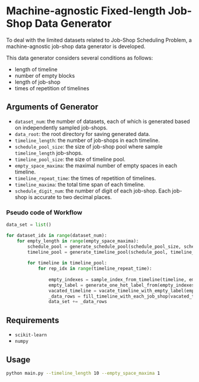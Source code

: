 # Machine-agnostic Fixed-length Job-Shop Data Generator

To deal with the limited datasets related to Job-Shop Scheduling Problem, 
a machine-agnostic job-shop data generator is developed. 

This data generator considers several conditions as follows:
- length of timeline
- number of empty blocks 
- length of job-shop
- times of repetition of timelines



## Arguments of Generator
- `dataset_num`: the number of datasets, each of which is generated based on independently sampled job-shops.
- `data_root`: the root directory for saving generated data.
- `timeline_length`: the number of job-shops in each timeline.
- `schedule_pool_size`: the size of job-shop pool where sample `timeline_length` job-shops.
- `timeline_pool_size`: the size of timeline pool.
- `empty_space_maxima`: the maximal number of empty spaces in each timeline. 
- `timeline_repeat_time`: the times of repetition of timelines. 
- `timeline_maxima`: the total time span of each timeline.
- `schedule_digit_num`: the number of digit of each job-shop. Each job-shop is accurate to two decimal places.

### Pseudo code of Workflow
```python
data_set = list()

for dataset_idx in range(dataset_num):
    for empty_length in range(empty_space_maxima):
        schedule_pool = generate_schedule_pool(schedule_pool_size, schedule_digit_num)
        timeline_pool = generate_timeline_pool(schedule_pool, timeline_length, timeline_maxima)
        
        for timeline in timeline_pool:
            for rep_idx in range(timeline_repeat_time):
                
                empty_indexes = sample_index_from_timeline(timeline, empty_length)
                empty_label = generate_one_hot_label_from(empty_indexes, timeline)
                vacated_timeline = vacate_timeline_with_empty_label(empty_label, timeline)
                _data_rows = fill_timeline_with_each_job_shop(vacated_timeline, timeline_pool)
                data_set += _data_rows
```


## Requirements
- `scikit-learn`
- `numpy`


## Usage
```bash 
python main.py --timeline_length 10 --empty_space_maxima 1 
```

